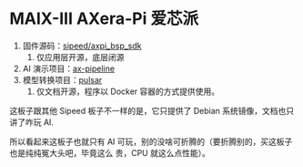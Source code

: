 # MAIX-III AXera-Pi 爱芯派

1. 固件源码：[sipeed/axpi_bsp_sdk](https://github.com/sipeed/axpi_bsp_sdk)
   1. 仅应用层开源，底层闭源
2. AI 演示项目：[ax-pipeline](https://github.com/AXERA-TECH/ax-pipeline)
3. 模型转换项目：[pulsar](https://github.com/AXERA-TECH/pulsar-docs)
   1. 仅文档开源，程序以 Docker 容器的方式提供使用。

这板子跟其他 Sipeed 板子不一样的是，它只提供了 Debian 系统镜像，文档也只讲了咋玩 AI.

所以看起来这板子也就只有 AI 可玩，别的没啥可折腾的（要折腾别的，买这板子也是纯纯冤大头吧，毕竟这么
贵，CPU 就这么点性能）。
